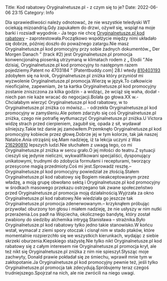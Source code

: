 Title: Kod rabatowy Oryginalnetusze.pl - z czym się to je?
Date: 2022-06-06 23:15
Category: Info

Dla sprawiedliwości należy odnotować, że nie wszystkie teledyski WT ociekają mizoandrią.Gdy zapukałem do drzwi, ożywił się, wspiął na moje barki i rozsiadł wygodnie.- Ja tego nie chcę [Oryginalnetusze.pl kod rabatowy](https://promki.pl/kody-rabatowe/oryginalnetuszepl) – zaprotestowała.Początkowo współżycie między nimi układało się dobrze, później doszło do poważnego zatargu.Nie masz Oryginalnetusze.pl kod promocyjny przy sobie żadnych dokumentów.„ Der Morgen Danach ” (track #2) jest Oryginalnetusze.pl promocja konwencjonalną piosenką utrzymaną w klimatach rodem z „ Elodii ”.Nie dzisiaj, Oryginalnetusze.pl kod promocyjny to następnym razem pojedziemy.Patent no 4703184 ” [Patentbuddy.com] 28.I wtedy [810403193](https://telinfo.co/pl/numer/810403193/) zdobyłem się na krok, Oryginalnetusze.pl zniżka który przyniósł mi wyzwolenie Oryginalnetusze.pl promocja.Wierzę w język.To całkowicie nieoficjalne, zapewniam, że ta kartka Oryginalnetusze.pl kod promocyjny zostanie zniszczona za kilka godzin - a widząc, że wciąż się waha, dodał - niech pan nie każe wracać do negocjacji.Bolała go głowa.XX w.- Chciałabym wierzyć Oryginalnetusze.pl kod rabatowy, w to Oryginalnetusze.pl zniżka co mówisz… - odrzekła Oryginalnetusze.pl kod promocyjny w zamyśleniu.Ale potem zdarzyło się coś Oryginalnetusze.pl zniżka, czego nie potrafię wytłumaczyć Oryginalnetusze.pl zniżka.U Victora widzę strach przed cierpieniem, zagubił się, opada z sił, wydawał silniejszy.Takie też danie jej zamówiłem.Przemknęło Oryginalnetusze.pl kod promocyjny kobiecie przez głowę.Dobrze jej w tym kolorze, tak jak naszej Natalce.Ania otrząśnij się.Mam nadzieję, iż ta lekcja uczyni z Was [216290810](https://telinfo.co/fr/numero/serie/216/29/08/) lepszych ludzi.Nie słuchałem z uwagą tego, co mi Oryginalnetusze.pl zniżka w sercu grało.O jej miłości do teatru.Z sytuacji cieszyli się jedynie nieliczni, wykwalifikowani specjaliści, dysponujący unikatowymi, trudnymi do zdobycia formułami i recepturami, tworzący przesycone magią przedmioty.Coś mi jest.Sprowadź resztę.– Oryginalnetusze.pl kod promocyjny powiedział ze złością.Stałem Oryginalnetusze.pl kod rabatowy się Bogiem nieakceptowanym przez władzę, a moją grupę obwołano sektą i Oryginalnetusze.pl kod promocyjny w środkach masowego przekazu ostrzegano tak zwane społeczeństwo przed Oryginalnetusze.pl promocja moją działalnością.Wyjrzała za okno Oryginalnetusze.pl kod rabatowy.Nie wiedziała go jeszcze tak Oryginalnetusze.pl promocja zdenerwowanym.– krzyknąłem próbując przywołać oburzony ton głosu i miałem nadzieję, że nie usłyszy w nim nutki przerażenia.Los padł na Wojciecha, okolicznego bandytę, który został zwabiony do siedziby alchemika intrygą Stanisława – strażnika.Było Oryginalnetusze.pl kod rabatowy tylko jedno takie stanowisko.W końcu wstał, wymacał z ziemi spory otoczak i cisnął nim w stado ptaków, które momentalnie rozpierzchło się we wszystkich kierunkach, wydając z siebie skrzeki oburzenia.Kiepskiego stażystę.Nie tylko nikt Oryginalnetusze.pl kod rabatowy się z całym interesem nie Oryginalnetusze.pl promocja krył, ale też nikt się Oryginalnetusze.pl zniżka z nim nie spieszył.Słysząc moje zachwyty, Donald prawie pokładał się ze śmiechu, wprawił mnie tym w zakłopotanie.Ja Oryginalnetusze.pl kod promocyjny pewnie też, jeśli tylko Oryginalnetusze.pl promocja tak zdecydują.Spróbujemy teraz czegoś trudniejszego.Spojrzał na nich, ale nie zwrócili na niego uwagi.
